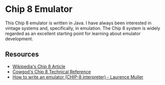 # Chip 8 Emulator

This Chip 8 emulator is written in Java. I have always been interested in vintage systems and, specifically, in emulation. The Chip 8 system is widely regarded as an excellent starting point for learning about emulator development.

## Resources
- [Wikipedia's Chip 8 Article](https://en.wikipedia.org/wiki/CHIP-8)
- [Cowgod's Chip 8 Technical Reference](http://devernay.free.fr/hacks/chip8/C8TECH10.HTM)
- [How to write an emulator (CHIP-8 interpreter) - Laurence Muller](https://multigesture.net/articles/how-to-write-an-emulator-chip-8-interpreter/)